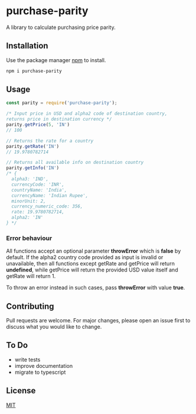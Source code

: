 # purchase-parity

A library to calculate purchasing price parity. 

## Installation

Use the package manager [npm](https://www.npmjs.com/package/purchase-parity) to install.

```bash
npm i purchase-parity
```

## Usage

```js
const parity = require('purchase-parity');

/* Input price in USD and alpha2 code of destination country,
returns price in destination currency */
parity.getPrice(5, 'IN')  
// 100

// Returns the rate for a country
parity.getRate('IN') 
// 19.9780782714

// Returns all available info on destination country
parity.getInfo('IN') 
/* {
  alpha3: 'IND',
  currencyCode: 'INR',
  countryName: 'India',
  currencyName: 'Indian Rupee',
  minorUnit: 2,
  currency_numeric_code: 356,
  rate: 19.9780782714,
  alpha2: 'IN'
} */

```
### Error behaviour

All functions accept an optional parameter **throwError** which is **false** by default. If the alpha2 country code provided as input is invalid or unavailable, then all functions except getRate and getPrice will return **undefined**, while getPrice will return the provided USD value itself and getRate will return 1. 

To throw an error instead in such cases, pass **throwError** with value **true**.

## Contributing
Pull requests are welcome. For major changes, please open an issue first to discuss what you would like to change.

## To Do

- write tests
- improve documentation
- migrate to typescript

## License
[MIT](https://choosealicense.com/licenses/mit/)
